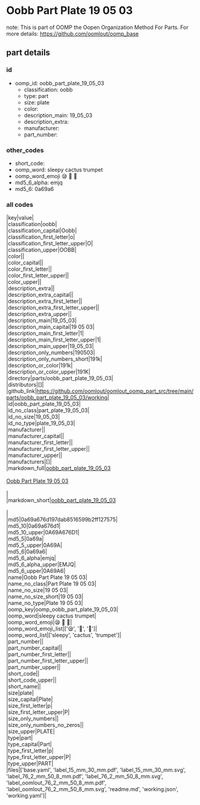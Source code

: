 # Oobb Part Plate 19 05 03  

note: This is part of OOMP the Oopen Organization Method For Parts. For more details: https://github.com/oomlout/oomp_base

##  part details





### id
* oomp_id: oobb_part_plate_19_05_03
  * classification: oobb
  * type: part
  * size: plate
  * color: 
  * description_main: 19_05_03
  * description_extra: 
  * manufacturer: 
  * part_number: 

### other_codes
* short_code: 
* oomp_word: sleepy cactus trumpet
* oomp_word_emoji :sleepy: :cactus: :trumpet:
* md5_6_alpha: emjq
* md5_6: 0a69a6

### all codes 
|key|value|  
|classification|oobb|  
|classification_capital|Oobb|  
|classification_first_letter|o|  
|classification_first_letter_upper|O|  
|classification_upper|OOBB|  
|color||  
|color_capital||  
|color_first_letter||  
|color_first_letter_upper||  
|color_upper||  
|description_extra||  
|description_extra_capital||  
|description_extra_first_letter||  
|description_extra_first_letter_upper||  
|description_extra_upper||  
|description_main|19_05_03|  
|description_main_capital|19 05 03|  
|description_main_first_letter|1|  
|description_main_first_letter_upper|1|  
|description_main_upper|19_05_03|  
|description_only_numbers|190503|  
|description_only_numbers_short|191k|  
|description_or_color|191k|  
|description_or_color_upper|191K|  
|directory|parts/oobb_part_plate_19_05_03|  
|distributors|[]|  
|github_link|https://github.com/oomlout/oomlout_oomp_part_src/tree/main/parts/oobb_part_plate_19_05_03/working|  
|id|oobb_part_plate_19_05_03|  
|id_no_class|part_plate_19_05_03|  
|id_no_size|19_05_03|  
|id_no_type|plate_19_05_03|  
|manufacturer||  
|manufacturer_capital||  
|manufacturer_first_letter||  
|manufacturer_first_letter_upper||  
|manufacturer_upper||  
|manufacturers|[]|  
|markdown_full|[oobb_part_plate_19_05_03](https://github.com/oomlout/oomlout_oomp_part_src/tree/main/parts/oobb_part_plate_19_05_03/working)<br>[](https://github.com/oomlout/oomlout_oomp_part_src/tree/main/parts/oobb_part_plate_19_05_03/working)<br>[Oobb Part Plate 19 05 03](https://github.com/oomlout/oomlout_oomp_part_src/tree/main/parts/oobb_part_plate_19_05_03/working)<br><br>|  
|markdown_short|[oobb_part_plate_19_05_03](https://github.com/oomlout/oomlout_oomp_part_src/tree/main/parts/oobb_part_plate_19_05_03/working)<br><br>|  
|md5|0a69a676d197dab8516599b2ff127575|  
|md5_10|0a69a676d1|  
|md5_10_upper|0A69A676D1|  
|md5_5|0a69a|  
|md5_5_upper|0A69A|  
|md5_6|0a69a6|  
|md5_6_alpha|emjq|  
|md5_6_alpha_upper|EMJQ|  
|md5_6_upper|0A69A6|  
|name|Oobb Part Plate 19 05 03|  
|name_no_class|Part Plate 19 05 03|  
|name_no_size|19 05 03|  
|name_no_size_short|19 05 03|  
|name_no_type|Plate 19 05 03|  
|oomp_key|oomp_oobb_part_plate_19_05_03|  
|oomp_word|sleepy cactus trumpet|  
|oomp_word_emoji|:sleepy: :cactus: :trumpet:|  
|oomp_word_emoji_list|[':sleepy:', ':cactus:', ':trumpet:']|  
|oomp_word_list|['sleepy', 'cactus', 'trumpet']|  
|part_number||  
|part_number_capital||  
|part_number_first_letter||  
|part_number_first_letter_upper||  
|part_number_upper||  
|short_code||  
|short_code_upper||  
|short_name||  
|size|plate|  
|size_capital|Plate|  
|size_first_letter|p|  
|size_first_letter_upper|P|  
|size_only_numbers||  
|size_only_numbers_no_zeros||  
|size_upper|PLATE|  
|type|part|  
|type_capital|Part|  
|type_first_letter|p|  
|type_first_letter_upper|P|  
|type_upper|PART|  
|files|['base.yaml', 'label_15_mm_30_mm.pdf', 'label_15_mm_30_mm.svg', 'label_76_2_mm_50_8_mm.pdf', 'label_76_2_mm_50_8_mm.svg', 'label_oomlout_76_2_mm_50_8_mm.pdf', 'label_oomlout_76_2_mm_50_8_mm.svg', 'readme.md', 'working.json', 'working.yaml']|  
